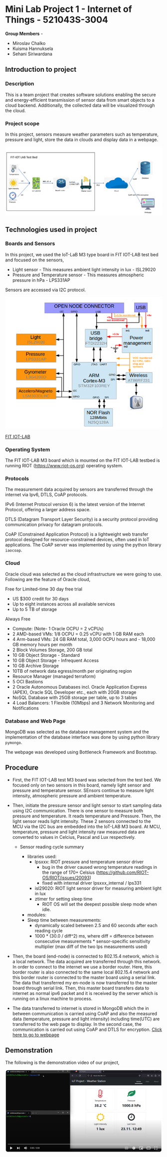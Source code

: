 <!-- ## Project 1 for IoT course at university of Oulu


- Assignment : [link](assignment.pdf)
- RIOT documentation : https://doc.riot-os.org/
- Testbed docs : https://www.iot-lab.info/docs/
- Testbed : https://www.iot-lab.info/testbed
- Testbed labs : https://labs.iot-lab.info/
- MQTT broker : https://mosquitto.org/
- Cloud service : Trying oracle cloud infrastructure?


---


- Used hardware : ? -->




# Mini Lab Project 1 - Internet of Things - 521043S-3004


**Group Members** -
- Miroslav Chalko
- Kuisma Hannuksela
- Sehani Siriwardana


## Introduction to project


### Description
This is a team project that creates software solutions enabling the secure and energy-efficient transmission of sensor data from smart objects to a cloud backend. Additionally, the collected data will be visualized through the cloud.

### Project scope

In this project, sensors measure weather parameters such as temperature, pressure and light, store the data in clouds and display data in a webpage.


![Local Image](images/diagram_of_project.png)


## Technologies used in project


### Boards and Sensors
In this project, we used the IoT-LaB M3 type board in FIT IOT-LAB test bed and focused on the sensors,
- Light sensor -  This measures ambient light intensity in lux - ISL29020
- Pressure  and Temperature sensor - This measures atmospheric pressure in hPa - LPS331AP


Sensors are accessed via I2C protocol.


![Local Image](images/Architecture.PNG)


[FIT IOT-LAB](https://www.iot-lab.info/docs/boards/iot-lab-m3/)



### Operating System
The FIT IOT-LAB M3 board which is mounted on the FIT IOT-LAB testbed is running RIOT (https://www.riot-os.org) operating system.


### Protocols
The measurement data acquired by sensors are transferred through the internet via Ipv6, DTLS, CoAP protocols.


IPv6 (Internet Protocol version 6) is the latest version of the Internet Protocol, offering a larger address space.


DTLS (Datagram Transport Layer Security) is a security protocol providing communication privacy for datagram protocols.


CoAP (Constrained Application Protocol) is a lightweight web transfer protocol designed for resource-constrained devices, often used in IoT applications. The CoAP server was implemented by using the python library ```iaocoap```.


### Cloud
Oracle cloud was selected as the cloud infrastructure we were going to use. Following are the feature of Oracle cloud,


Free for Limited-time 30 day free trial
- US $300 credit for 30 days
- Up to eight instances across all available services
- Up to 5 TB of storage


Always Free
- Compute: (Note- 1 Oracle OCPU = 2 vCPUs)
- 2 AMD-based VMs: 1/8 OCPU = 0.25 vCPU with 1 GB RAM each
- 4 Arm-based VMs: 24 GB RAM total, 3,000 OCPU hours and - 18,000 GB memory hours per month
- 2 Block Volumes Storage, 200 GB total
- 10 GB Object Storage - Standard
- 10 GB Object Storage - Infrequent Access
- 10 GB Archive Storage
- 10TB of network data egress/month per originating region
- Resource Manager (managed terraform)
- 5 OCI Bastions
- 2 Oracle Autonomous Databases incl. Oracle Application Express (APEX), Oracle SQL Developer etc., each with 20GB storage
- NoSQL Database with 25GB storage per table, up to 3 tables
- 4 Load Balancers: 1 Flexible (10Mbps) and 3 Network
Monitoring and Notifications

### Database and Web Page


MongoDB was selected as the database management system and the implementation of the database interface was done by using python library ```pymongo```.


The webpage was developed using Bottleneck Framework and Bootstrap.


## Procedure


- First, the FIT IOT-LAB test M3 board was selected from the test bed. We focused only on two sensors in this board, namely light sensor and pressure and temperature sensor. SEnsors continue to measure light intensity, atmospheric pressure and ambient temperature.


- Then, initiate the pressure sensor and light sensor to start sampling data using I2C communication. There is one sensor to measure both pressure and temperature. It reads temperature and Pressure. Then, the light sensor reads light intensity. These 2 sensors connected to the MCU via the I2C bus are embedded into the IoT-LAB M3 board. At MCU, temperature, pressure and light intensity raw measured data are converted to values in Celcius, Pascal and Lux respectively.


    - Sensor reading cycle summary


        -  libraries used:
            - lpsxxx: RIOT pressure and temperature sensor driver
                - bug in the driver caused wrong temperature readings in the range of 170+ Celsius
                    (https://github.com/RIOT-OS/RIOT/issues/20093)
                - fixed with internal driver lpsxxx_internal / lps331
            - isl29020: RIOT light sensor driver for measuring ambient light in lux
            - ztimer for setting sleep time
                - RIOT OS will set the deepest possible sleep mode when idle.
        - modules:
        - Sleep time between measurements:
            - dynamically scaled between 2.5 and 60 seconds after each reading cycle
            - 1000 * (30.0 / diff^2) ms,
            where diff = difference between consecutive measurements * sensor-specific sensitivity multiplier
            (max diff of the two lps measurements used)


- Then, the board (end-node) is connected to 802.15.4 network, which is a local network. The data acquired are transferred through this network. In order to connect to the internet we use a border router. Here, this border router is also connected to the same local 802.15.4 network and this border router is connected to the master board using a serial link. The data that transferred my en-node is now transferred to the master board through serial link. Then, this master board transfers data to internet as normal ipv6 packet and it is received by the server which is running on a linux machine to process.


- The data transferred to internet is stored in MongoDB which the in between communication is carried using CoAP and also the measured data (temperature, pressure and light intensity) including time(UTC) are transferred to the web page to display. In the second case, the communication is carried out using CoAP and DTLS for encryption. [Click here to go to webpage](http://144.24.196.189:8080/)



## Demonstration


The following is the demonstration video of our project,


[![Amazing Video](images/demo_project.png)](https://youtu.be/iyjr8yyTiv8)


<!-- [![Amazing Video](https://img.youtube.com/vi/iyjr8yyTiv8/0.jpg)](https://youtu.be/iyjr8yyTiv8) -->


<!-- [![Alt Text](path/to/your/image.png)](https://www.youtube.com/your-video-link) -->



